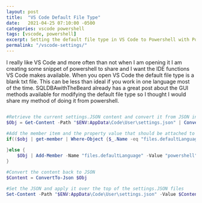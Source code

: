 ```yaml
---
layout: post
title:  "VS Code Default File Type"
date:   2021-04-25 07:10:00 -0500
categories: vscode powershell
tags: [vscode, powershell]
excerpt: Setting the default file type in VS Code to Powershell with Powershell.
permalink: "/vscode-settings/"
---
```


I really like VS Code and more often than not when I am opening it I am creating some snippet of powershell to share and I want the IDE functions VS Code makes available. When you open VS Code the default file type is a blank txt file. This can be less than ideal if you work in one language most of the time. SQLDBAwithTheBeard already has a great post about the GUI methods available for modifying the default file type so I thought I would share my method of doing it from powershell.


```powershell

#Retrieve the current settings.JSON content and convert it from JSON into a PowerShell object. 
$Obj = Get-Content -Path "$ENV:AppData\Code\User\settings.json" | ConvertFrom-Json

#Add the member item and the property value that should be attached to it in this case Powershell
if(($obj | get-member | Where-Object {$_.Name -eq "files.defaultLanguage"}).Definition -match "powershell"){
    
}else {
    $Obj | Add-Member -Name "files.defaultLanguage" -Value "powershell" -MemberType NoteProperty
}

#Convert the content back to JSON
$Content = ConvertTo-Json $Obj

#Set the JSON and apply it over the top of the settings.JSON files
Set-Content -Path "$ENV:AppData\Code\User\settings.json" -Value $Content

```
